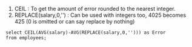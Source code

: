 1. CEIL : To get the amount of error rounded to the nearest integer.
2. REPLACE(salary,0,'') : Can be used with integers too, 4025 becomes 425 (0 is omitted or can say replace by nothing)

```
select CEIL(AVG(salary)-AVG(REPLACE(salary,0,''))) as Error 
from employees;
```
